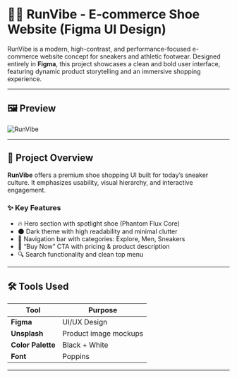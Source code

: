 # 🏃‍♂️ RunVibe - E-commerce Shoe Website (Figma UI Design)

RunVibe is a modern, high-contrast, and performance-focused e-commerce website concept for sneakers and athletic footwear. Designed entirely in **Figma**, this project showcases a clean and bold user interface, featuring dynamic product storytelling and an immersive shopping experience.

---

## 🖼️ Preview
![RunVibe](https://github.com/user-attachments/assets/47a210b3-210e-4e2a-831a-3216435b375a)




---

## 🎯 Project Overview

**RunVibe** offers a premium shoe shopping UI built for today’s sneaker culture. It emphasizes usability, visual hierarchy, and interactive engagement.

### ✨ Key Features
- 🔥 Hero section with spotlight shoe (Phantom Flux Core)
- 🌑 Dark theme with high readability and minimal clutter
- 🧭 Navigation bar with categories: Explore, Men, Sneakers
- 🛒 “Buy Now” CTA with pricing & product description
- 🔍 Search functionality and clean top menu

---

## 🛠️ Tools Used

| Tool          | Purpose                        |
|---------------|--------------------------------|
| **Figma**     | UI/UX Design                   |
| **Unsplash**  | Product image mockups |
| **Color Palette** | Black + White |
| **Font**       | Poppins |

---

